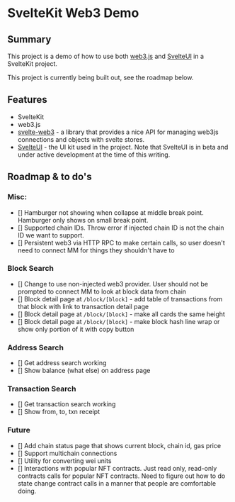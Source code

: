 # SvelteKit Web3 Demo

## Summary
This project is a demo of how to use both [web3.js](https://web3js.readthedocs.io/en/v1.7.4/getting-started.html) and [SvelteUI](https://www.svelteui.org/) in a SvelteKit project. 

This project is currently being built out, see the roadmap below.

## Features
- SvelteKit
- web3.js
- [svelte-web3](https://github.com/clbrge/svelte-web3) - a library that provides a nice API for managing web3js connections and objects with svelte stores.
- [SvelteUI](https://www.svelteui.org/) - the UI kit used in the project. Note that SvelteUI is in beta and under active development at the time of this writing.


## Roadmap & to do's

### Misc:
- [] Hamburger not showing when collapse at middle break point. Hamburger only shows on small break point.
- [] Supported chain IDs. Throw error if injected chain ID is not the chain ID we want to support.
- [] Persistent web3 via HTTP RPC to make certain calls, so user doesn't need to connect MM for things they shouldn't have to

### Block Search
- [] Change to use non-injected web3 provider. User should not be prompted to connect MM to look at block data from chain
- [] Block detail page at `/block/[block]` - add table of transactions from that block with link to transaction detail page
- [] Block detail page at `/block/[block]` - make all cards the same height
- [] Block detail page at `/block/[block]` - make block hash line wrap or show only portion of it with copy button

### Address Search
- [] Get address search working
- [] Show balance (what else) on address page

### Transaction Search
- [] Get transaction search working
- [] Show from, to, txn receipt

### Future
- [] Add chain status page that shows current block, chain id, gas price
- [] Support multichain connections
- [] Utility for converting wei units
- [] Interactions with popular NFT contracts. Just read only, read-only contracts calls for popular NFT contracts. Need to figure out how to do state change contract calls in a manner that people are comfortable doing.